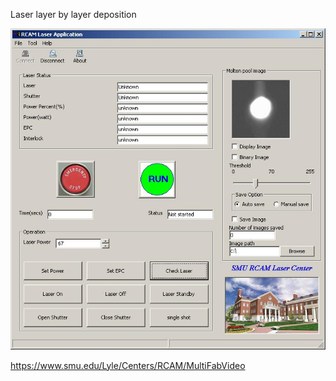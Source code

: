 Laser layer by layer deposition

![Screenshot](https://github.com/skyera/lasersff/blob/master/screenshot.jpg)

https://www.smu.edu/Lyle/Centers/RCAM/MultiFabVideo
